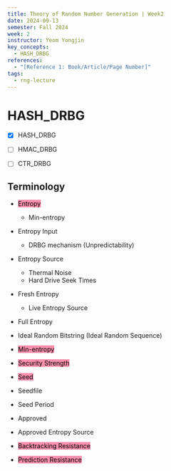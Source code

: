 ```yaml
---
title: Theory of Random Number Generation | Week2
date: 2024-09-13
semester: Fall 2024
week: 2
instructor: Yeom Yongjin
key_concepts:
  - HASH_DRBG
references:
  - "[Reference 1: Book/Article/Page Number]"
tags:
  - rng-lecture
---
```


# HASH_DRBG

- [x] HASH_DRBG
- [ ] HMAC_DRBG
- [ ] CTR_DRBG


## Terminology
- <mark style="background: #FF5582A6;">Entropy</mark>
	- Min-entropy
- Entropy Input
	- DRBG mechanism (Unpredictability)
- Entropy Source
	- Thermal Noise
	- Hard Drive Seek Times
- Fresh Entropy
	- Live Entropy Source
- Full Entropy

- Ideal Random Bitstring (Ideal Random Sequence)
- <mark style="background: #FF5582A6;">Min-entropy</mark>

- <mark style="background: #FF5582A6;">Security Strength</mark>
- <mark style="background: #FF5582A6;">Seed</mark>
- Seedfile
- Seed Period

- Approved
- Approved Entropy Source
- <mark style="background: #FF5582A6;">Backtracking Resistance</mark>

- <mark style="background: #FF5582A6;">Prediction Resistance</mark>






